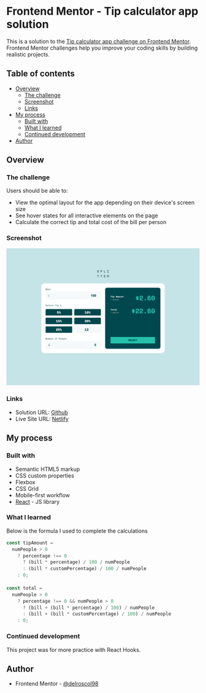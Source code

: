 # Frontend Mentor - Tip calculator app solution

This is a solution to the [Tip calculator app challenge on Frontend Mentor](https://www.frontendmentor.io/challenges/tip-calculator-app-ugJNGbJUX). Frontend Mentor challenges help you improve your coding skills by building realistic projects.

## Table of contents

- [Overview](#overview)
  - [The challenge](#the-challenge)
  - [Screenshot](#screenshot)
  - [Links](#links)
- [My process](#my-process)
  - [Built with](#built-with)
  - [What I learned](#what-i-learned)
  - [Continued development](#continued-development)
- [Author](#author)

## Overview

### The challenge

Users should be able to:

- View the optimal layout for the app depending on their device's screen size
- See hover states for all interactive elements on the page
- Calculate the correct tip and total cost of the bill per person

### Screenshot

![](./screenshot.png)

### Links

- Solution URL: [Github](https://github.com/delroscol98/Tip-Calculator-V2)
- Live Site URL: [Netlify](https://main--incomparable-cajeta-e2b5d8.netlify.app/)

## My process

### Built with

- Semantic HTML5 markup
- CSS custom properties
- Flexbox
- CSS Grid
- Mobile-first workflow
- [React](https://reactjs.org/) - JS library

### What I learned

Below is the formula I used to complete the calculations

```js
const tipAmount =
  numPeople > 0
    ? percentage !== 0
      ? (bill * percentage) / 100 / numPeople
      : (bill * customPercentage) / 100 / numPeople
    : 0;

const total =
  numPeople > 0
    ? percentage !== 0 && numPeople > 0
      ? (bill + (bill * percentage) / 100) / numPeople
      : (bill + (bill * customPercentage) / 100) / numPeople
    : 0;
```

### Continued development

This project was for more practice with React Hooks.

## Author

- Frontend Mentor - [@delroscol98](https://www.frontendmentor.io/profile/delroscol98)
